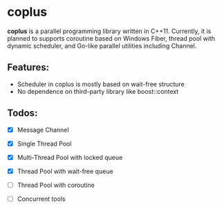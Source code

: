 # coplus

**coplus** is a parallel programming library written in C++11. Currently, it is planned to supports coroutine based on Windows Fiber, thread pool with dynamic scheduler, and Go-like parallel utilities including Channel.


## Features:

* Scheduler in coplus is mostly based on wait-free structure
* No dependence on third-party library like boost::context

## Todos:
* [x] Message Channel
* [x] Single Thread Pool
* [x] Multi-Thread Pool with locked queue
* [x] Thread Pool with wait-free queue
* [ ] Thread Pool with coroutine
* [ ] Concurrent tools

